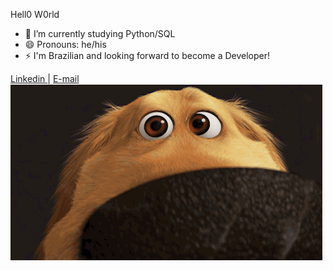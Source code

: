Hell0 W0rld

- 🌱 I’m currently studying Python/SQL
- 😄 Pronouns: he/his
- ⚡ I'm Brazilian and looking forward to become a Developer!

<div>
  <a href="https://www.linkedin.com/in/dominique-wackerhage-8a925b189/"> Linkedin </a>
  <a> | </a>
  <a href="mailto:wackerhaged@yahoo.com?subject=subject text"> E-mail </a>
</div>

<img src="/giphy.gif">
